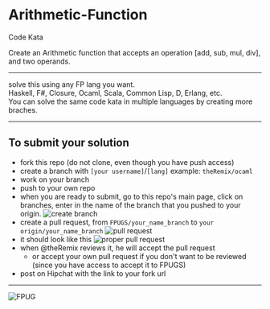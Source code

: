 # Arithmetic-Function

Code Kata

Create an Arithmetic function that accepts an operation [add, sub, mul, div], and two operands.

----

solve this using any FP lang you want.  
Haskell, F#, Closure, Ocaml, Scala, Common Lisp, D, Erlang, etc.  
You can solve the same code kata in multiple languages by creating more braches.

----

## To submit your solution

- fork this repo (do not clone, even though you have push access)
- create a branch with `[your username]`/`[lang]` example: `theRemix/ocaml`
- work on your branch
- push to your own repo
- when you are ready to submit, go to this repo's main page, click on branches, enter in the name of the branch that you pushed to your origin.  ![create branch](http://i.imgur.com/B5GZ0xC.png)
- create a pull request, from `FPUGS/your_name_branch` to `your origin/your_name_branch`  ![pull request](http://i.imgur.com/16CBVIC.png)
- it should look like this  ![proper pull request](http://i.imgur.com/9nk5H6o.png)
- when @theRemix reviews it, he will accept the pull request  
  - or accept your own pull request if you don't want to be reviewed (since you have access to accept it to FPUGS)
- post on Hipchat with the link to your fork url

----

![FPUG](http://www.quickmeme.com/img/fa/fae6dd8aefad8732c92d29c815e627b4df8d96d9ec7b00e18a6efbf7b491019c.jpg)